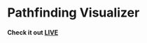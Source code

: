 # Pathfinding Visualizer
#### Check it out [LIVE](https://karanpatel-15.github.io/Pathfinding-Visualizer/)
